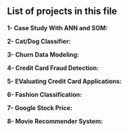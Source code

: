 ## **List of projects in this file**

**1- Case Study With ANN and SOM:**

**2- Cat/Dog Classifier:**

**3- Churn Data Modeling:**

**4- Credit Card Fraud Detection:**

**5- EValuating Credit Card Applications:**

**6- Fashion Classification:**

**7- Google Stock Price:**

**8- Movie Recommender System:**
